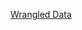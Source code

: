 [Wrangled Data](https://docs.google.com/spreadsheets/d/1zB3etpho8wb5_-cWpBtN9s4ikoEqGMrs/edit?usp=drive_link&ouid=112254002779234431609&rtpof=true&sd=true)
